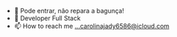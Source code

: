 - 👋  Pode entrar, não repara a bagunça! 
- 🌱  Developer Full Stack
- 📫 How to reach me ...carolinajady6586@icloud.com

<!---
Jady-Carolina/Jady-Carolina is a ✨ special ✨ repository because its `README.md` (this file) appears on your GitHub profile.
You can click the Preview link to take a look at your changes.
--->

